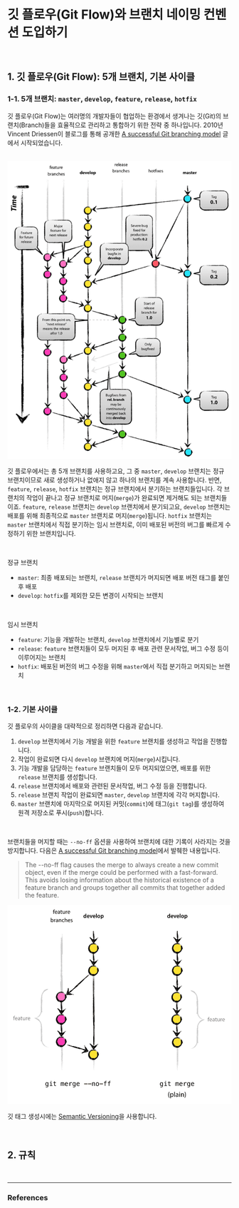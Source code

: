 # 깃 플로우(Git Flow)와 브랜치 네이밍 컨벤션 도입하기

<br>

## 1. 깃 플로우(Git Flow): 5개 브랜치, 기본 사이클

### 1-1. 5개 브랜치: `master`, `develop`, `feature`, `release`, `hotfix`

깃 플로우(Git Flow)는 여러명의 개발자들이 협업하는 환경에서 생겨나는 깃(Git)의 브랜치(Branch)들을 효율적으로 관리하고 통합하기 위한 전략 중 하나입니다. 2010년 Vincent Driessen이 블로그를 통해 공개한 [A successful Git branching model](https://nvie.com/posts/a-successful-git-branching-model/) 글에서 시작되었습니다.

<br>

<img src="./../img/gitflow.png" alt="" />

<br>

깃 플로우에서는 총 5개 브랜치를 사용하고요, 그 중 `master`, `develop` 브랜치는 정규 브랜치이므로 새로 생성하거나 없애지 않고 하나의 브랜치를 계속 사용합니다. 반면, `feature`, `release`, `hotfix` 브랜치는 정규 브랜치에서 분기하는 브랜치들입니다. 각 브랜치의 작업이 끝나고 정규 브랜치로 머지(`merge`)가 완료되면 제거해도 되는 브랜치들이죠. `feature`, `release` 브랜치는 `develop` 브랜치에서 분기되고요, `develop` 브랜치는 배포를 위해 최종적으로 `master` 브랜치로 머지(`merge`)됩니다. `hotfix` 브랜치는 `master` 브랜치에서 직접 분기하는 임시 브랜치로, 이미 배포된 버전의 버그를 빠르게 수정하기 위한 브랜치입니다. 

<br>

정규 브랜치

- `master`: 최종 배포되는 브랜치, `release` 브랜치가 머지되면 배포 버전 태그를 붙인 후 배포
- `develop`: `hotfix`를 제외한 모든 변경이 시작되는 브랜치 

<br>

임시 브랜치

- `feature`: 기능을 개발하는 브랜치, `develop` 브랜치에서 기능별로 분기
- `release`: `feature` 브랜치들이 모두 머지된 후 배포 관련 문서작업, 버그 수정 등이 이루어지는 브랜치
- `hotfix`: 배포된 버전의 버그 수정을 위해 `master`에서 직접 분기하고 머지되는 브랜치

<br>

### 1-2. 기본 사이클

깃 플로우의 사이클을 대략적으로 정리하면 다음과 같습니다.

1. `develop` 브랜치에서 기능 개발을 위한 `feature` 브랜치를 생성하고 작업을 진행합니다.
2. 작업이 완료되면 다시 `develop` 브랜치에 머지(`merge`)시킵니다.
3. 기능 개발을 담당하는 `feature` 브랜치들이 모두 머지되었으면, 배포를 위한 `release` 브랜치를 생성합니다.
4. `release` 브랜치에서 배포와 관련된 문서작업, 버그 수정 등을 진행합니다.
5. `release` 브랜치 작업이 완료되면 `master`, `develop` 브랜치에 각각 머지합니다.
6. `master` 브랜치에 마지막으로 머지된 커밋(`commit`)에 태그(`git tag`)를 생성하여 원격 저장소로 푸시(`push`)합니다.

<br>

브랜치들을 머지할 때는 `--no-ff` 옵션을 사용하여 브랜치에 대한 기록이 사라지는 것을 방지합니다. 다음은 [A successful Git branching model](https://nvie.com/posts/a-successful-git-branching-model/)에서 발췌한 내용입니다.

> The --no-ff flag causes the merge to always create a new commit object, even if the merge could be performed with a fast-forward. This avoids losing information about the historical existence of a feature branch and groups together all commits that together added the feature.

<img src="./../img/gitflow2.png" alt="" />

<br>


깃 태그 생성시에는 [Semantic Versioning](https://semver.org/)을 사용합니다.

<br>

## 2. 규칙


<br>

---

### References
